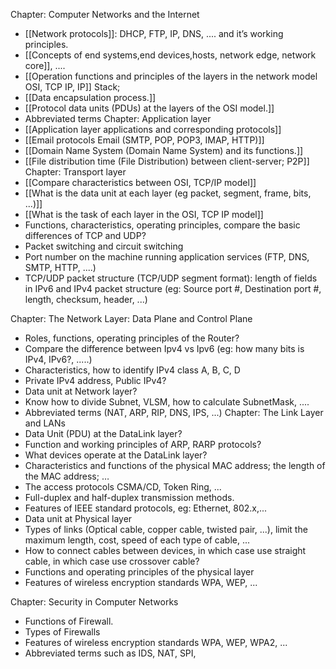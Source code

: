 
Chapter: Computer Networks and the Internet
- [[Network protocols]]: DHCP, FTP, IP, DNS, .... and it’s working principles.
- [[Concepts of end systems,end devices,hosts, network edge, network core]], ....
- [[Operation functions and principles of the layers in the network model OSI, TCP IP, IP]] 
Stack;
- [[Data encapsulation process.]]
- [[Protocol data units (PDUs) at the layers of the OSI model.]]
- Abbreviated terms
Chapter: Application layer
- [[Application layer applications and corresponding protocols]]
- [[Email protocols Email (SMTP, POP, POP3, IMAP, HTTP)]]
- [[Domain Name System (Domain Name System) and its functions.]]
- [[File distribution time (File Distribution) between client-server; P2P]]
Chapter: Transport layer
- [[Compare characteristics between OSI, TCP/IP model]]
- [[What is the data unit at each layer (eg packet, segment, frame, bits, ...)]]
- [[What is the task of each layer in the OSI, TCP IP model]]
- Functions, characteristics, operating principles, compare the basic differences of TCP
and UDP?
- Packet switching and circuit switching
- Port number on the machine running application services (FTP, DNS, SMTP, HTTP,
....)
- TCP/UDP packet structure (TCP/UDP segment format): length of fields in IPv6 and
IPv4 packet structure (eg: Source port #, Destination port #, length, checksum, header, ...)

Chapter: The Network Layer: Data Plane and Control Plane
- Roles, functions, operating principles of the Router?
- Compare the difference between Ipv4 vs Ipv6 (eg: how many bits is IPv4, IPv6?, .....)
- Characteristics, how to identify IPv4 class A, B, C, D
- Private IPv4 address, Public IPv4?
- Data unit at Network layer?
- Know how to divide Subnet, VLSM, how to calculate SubnetMask, ....
- Abbreviated terms (NAT, ARP, RIP, DNS, IPS, ...)
Chapter: The Link Layer and LANs
- Data Unit (PDU) at the DataLink layer?
- Function and working principles of ARP, RARP protocols?
- What devices operate at the DataLink layer?
- Characteristics and functions of the physical MAC address; the length of the MAC
address; …
- The access protocols CSMA/CD, Token Ring, ...
- Full-duplex and half-duplex transmission methods.
- Features of IEEE standard protocols, eg: Ethernet, 802.x,...
- Data unit at Physical layer
- Types of links (Optical cable, copper cable, twisted pair, ...), limit the maximum length,
cost, speed of each type of cable, ...
- How to connect cables between devices, in which case use straight cable, in which case
use crossover cable?
- Functions and operating principles of the physical layer
- Features of wireless encryption standards WPA, WEP, ...












Chapter: Security in Computer Networks
- Functions of Firewall.
- Types of Firewalls
- Features of wireless encryption standards WPA, WEP, WPA2, ...
- Abbreviated terms such as IDS, NAT, SPI, 